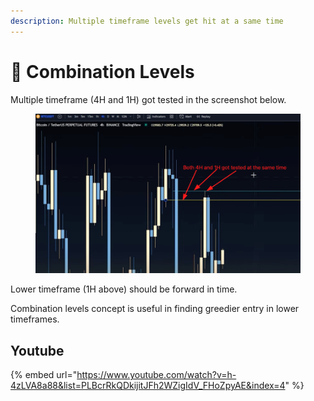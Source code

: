 ```yaml
---
description: Multiple timeframe levels get hit at a same time
---
```


# 🎂 Combination Levels

Multiple timeframe (4H and 1H) got tested in the screenshot below.

<figure><img src="../../.gitbook/assets/image (1).png" alt=""><figcaption></figcaption></figure>

Lower timeframe (1H above) should be forward in time.

Combination levels concept is useful in finding greedier entry in lower timeframes.



## Youtube

{% embed url="https://www.youtube.com/watch?v=h-4zLVA8a88&list=PLBcrRkQDkijitJFh2WZigIdV_FHoZpyAE&index=4" %}
